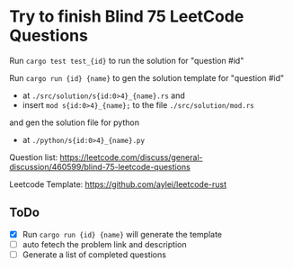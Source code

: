 # Try to finish Blind 75 LeetCode Questions

Run `cargo test test_{id}` to run the solution for "question #id" 

Run `cargo run {id} {name}` to gen the solution template for "question #id" 

- at `./src/solution/s{id:0>4}_{name}.rs` and 
- insert `mod s{id:0>4}_{name};` to the file `./src/solution/mod.rs`

and gen the solution file for python

- at `./python/s{id:0>4}_{name}.py`

Question list: https://leetcode.com/discuss/general-discussion/460599/blind-75-leetcode-questions

Leetcode Template: https://github.com/aylei/leetcode-rust

## ToDo

- [x] Run `cargo run {id} {name}` will generate the template
- [ ] auto fetech the problem link and description
- [ ] Generate a list of completed questions
